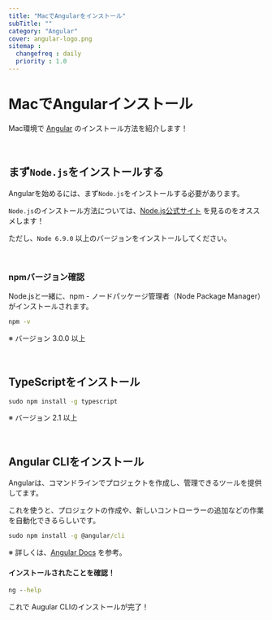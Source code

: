 ```yaml
---
title: "MacでAngularをインストール"
subTitle: ""
category: "Angular"
cover: angular-logo.png
sitemap :
  changefreq : daily
  priority : 1.0
---
```


# MacでAngularインストール

Mac環境で [Angular](https://angular.io/) のインストール方法を紹介します！

<br>

## まず`Node.js`をインストールする

Angularを始めるには、まず`Node.js`をインストールする必要があります。

`Node.js`のインストール方法については、[Node.js公式サイト](https://nodejs.org/ja/) を見るのをオススメします！

ただし、`Node 6.9.0` 以上のバージョンをインストールしてください。

<br>

### npmバージョン確認

Node.jsと一緒に、npm - ノードパッケージ管理者（Node Package Manager）がインストールされます。

```cmd
npm -v
```

※ バージョン 3.0.0 以上

<br>

## TypeScriptをインストール

```cmd
sudo npm install -g typescript
```

※ バージョン 2.1 以上

<br>

## Angular CLIをインストール

Angularは、コマンドラインでプロジェクトを作成し、管理できるツールを提供してます。

これを使うと、プロジェクトの作成や、新しいコントローラーの追加などの作業を自動化できるらしいです。

```cmd
sudo npm install -g @angular/cli
```

※ 詳しくは、[Angular Docs](https://angular.io/guide/quickstart) を参考。

#### インストールされたことを確認！

```cmd
ng --help
```

これで Augular CLIのインストールが完了！
